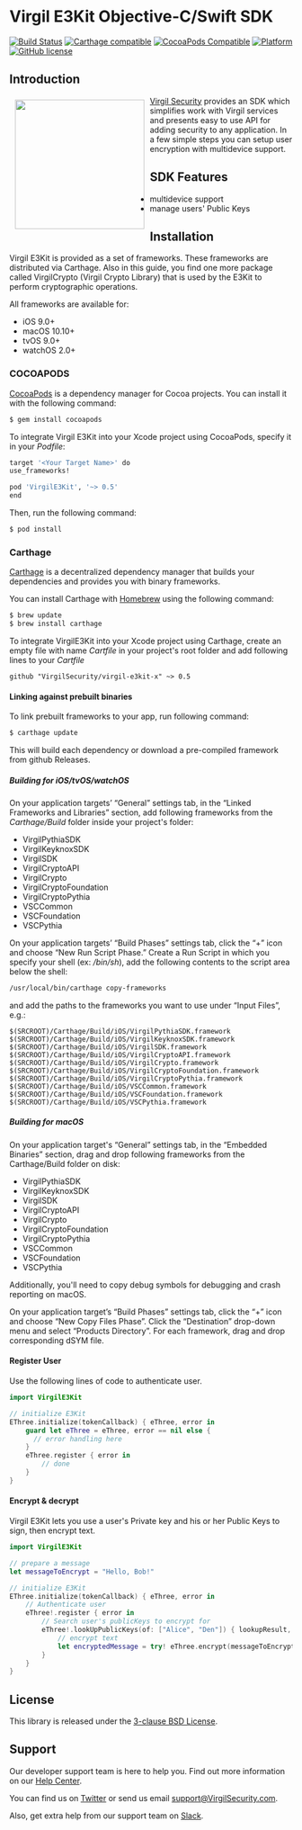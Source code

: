 # Virgil E3Kit Objective-C/Swift SDK

[![Build Status](https://api.travis-ci.com/VirgilSecurity/virgil-e3kit-x.svg?branch=master)](https://travis-ci.com/VirgilSecurity/virgil-e3kit-x)
[![Carthage compatible](https://img.shields.io/badge/Carthage-compatible-4BC51D.svg?style=flat)](https://github.com/Carthage/Carthage)
[![CocoaPods Compatible](https://img.shields.io/cocoapods/v/VirgilE3Kit.svg)](https://cocoapods.org/pods/VirgilE3Kit)
[![Platform](https://img.shields.io/cocoapods/p/VirgilE3Kit.svg?style=flat)](https://cocoapods.org/pods/VirgilE3Kit)
[![GitHub license](https://img.shields.io/badge/license-BSD%203--Clause-blue.svg)](https://github.com/VirgilSecurity/virgil/blob/master/LICENSE)


## Introduction

<a href="https://developer.virgilsecurity.com/docs"><img width="230px" src="https://cdn.virgilsecurity.com/assets/images/github/logos/virgil-logo-red.png" align="left" hspace="10" vspace="6"></a> [Virgil Security](https://virgilsecurity.com) provides an SDK which simplifies work with Virgil services and presents easy to use API for adding security to any application. In a few simple steps you can setup user encryption with multidevice support.

## SDK Features
- multidevice support
- manage users' Public Keys

## Installation

Virgil E3Kit is provided as a set of frameworks. These frameworks are distributed via Carthage.  Also in this guide, you find one more package called VirgilCrypto (Virgil Crypto Library) that is used by the E3Kit to perform cryptographic operations.

All frameworks are available for:
- iOS 9.0+
- macOS 10.10+
- tvOS 9.0+
- watchOS 2.0+

### COCOAPODS

[CocoaPods](http://cocoapods.org) is a dependency manager for Cocoa projects. You can install it with the following command:

```bash
$ gem install cocoapods
```

To integrate Virgil E3Kit into your Xcode project using CocoaPods, specify it in your *Podfile*:

```bash
target '<Your Target Name>' do
use_frameworks!

pod 'VirgilE3Kit', '~> 0.5'
end
```

Then, run the following command:

```bash
$ pod install
```

### Carthage

[Carthage](https://github.com/Carthage/Carthage) is a decentralized dependency manager that builds your dependencies and provides you with binary frameworks.

You can install Carthage with [Homebrew](http://brew.sh/) using the following command:

```bash
$ brew update
$ brew install carthage
```

To integrate VirgilE3Kit into your Xcode project using Carthage, create an empty file with name *Cartfile* in your project's root folder and add following lines to your *Cartfile*

```
github "VirgilSecurity/virgil-e3kit-x" ~> 0.5
```

#### Linking against prebuilt binaries

To link prebuilt frameworks to your app, run following command:

```bash
$ carthage update
```

This will build each dependency or download a pre-compiled framework from github Releases.

##### Building for iOS/tvOS/watchOS

On your application targets’ “General” settings tab, in the “Linked Frameworks and Libraries” section, add following frameworks from the *Carthage/Build* folder inside your project's folder:
 - VirgilPythiaSDK
 - VirgilKeyknoxSDK
 - VirgilSDK
 - VirgilCryptoAPI
 - VirgilCrypto
 - VirgilCryptoFoundation
 - VirgilCryptoPythia
 - VSCCommon
 - VSCFoundation
 - VSCPythia

On your application targets’ “Build Phases” settings tab, click the “+” icon and choose “New Run Script Phase.” Create a Run Script in which you specify your shell (ex: */bin/sh*), add the following contents to the script area below the shell:

```bash
/usr/local/bin/carthage copy-frameworks
```

and add the paths to the frameworks you want to use under “Input Files”, e.g.:

```
$(SRCROOT)/Carthage/Build/iOS/VirgilPythiaSDK.framework
$(SRCROOT)/Carthage/Build/iOS/VirgilKeyknoxSDK.framework
$(SRCROOT)/Carthage/Build/iOS/VirgilSDK.framework
$(SRCROOT)/Carthage/Build/iOS/VirgilCryptoAPI.framework
$(SRCROOT)/Carthage/Build/iOS/VirgilCrypto.framework
$(SRCROOT)/Carthage/Build/iOS/VirgilCryptoFoundation.framework
$(SRCROOT)/Carthage/Build/iOS/VirgilCryptoPythia.framework
$(SRCROOT)/Carthage/Build/iOS/VSCCommon.framework
$(SRCROOT)/Carthage/Build/iOS/VSCFoundation.framework
$(SRCROOT)/Carthage/Build/iOS/VSCPythia.framework
```

##### Building for macOS

On your application target's “General” settings tab, in the “Embedded Binaries” section, drag and drop following frameworks from the Carthage/Build folder on disk:
 - VirgilPythiaSDK
 - VirgilKeyknoxSDK
 - VirgilSDK
 - VirgilCryptoAPI
 - VirgilCrypto
 - VirgilCryptoFoundation
 - VirgilCryptoPythia
 - VSCCommon
 - VSCFoundation
 - VSCPythia

Additionally, you'll need to copy debug symbols for debugging and crash reporting on macOS.

On your application target’s “Build Phases” settings tab, click the “+” icon and choose “New Copy Files Phase”.
Click the “Destination” drop-down menu and select “Products Directory”. For each framework, drag and drop corresponding dSYM file.

#### Register User
Use the following lines of code to authenticate user.

```swift
import VirgilE3Kit

// initialize E3Kit
EThree.initialize(tokenCallback) { eThree, error in 
    guard let eThree = eThree, error == nil else {
      // error handling here
    }
    eThree.register { error in 
        // done
    }
}
```

#### Encrypt & decrypt

Virgil E3Kit lets you use a user's Private key and his or her Public Keys to sign, then encrypt text.

```swift
import VirgilE3Kit

// prepare a message
let messageToEncrypt = "Hello, Bob!"

// initialize E3Kit
EThree.initialize(tokenCallback) { eThree, error in 
    // Authenticate user 
    eThree!.register { error in
        // Search user's publicKeys to encrypt for
        eThree!.lookUpPublicKeys(of: ["Alice", "Den"]) { lookupResult, error in 
            // encrypt text
            let encryptedMessage = try! eThree.encrypt(messageToEncrypt, for: lookupResult!)
        }
    }
}
```

## License

This library is released under the [3-clause BSD License](LICENSE).

## Support
Our developer support team is here to help you. Find out more information on our [Help Center](https://help.virgilsecurity.com/).

You can find us on [Twitter](https://twitter.com/VirgilSecurity) or send us email support@VirgilSecurity.com.

Also, get extra help from our support team on [Slack](https://virgilsecurity.com/join-community).

[_virgil_crypto]: https://github.com/VirgilSecurity/virgil-crypto-x
[_cards_service]: https://developer.virgilsecurity.com/docs/api-reference/card-service/v5
[_use_card]: https://developer.virgilsecurity.com/docs/swift/how-to/public-key-management/v5/use-card-for-crypto-operation
[_get_card]: https://developer.virgilsecurity.com/docs/swift/how-to/public-key-management/v5/get-card
[_search_card]: https://developer.virgilsecurity.com/docs/swift/how-to/public-key-management/v5/search-card
[_create_card]: https://developer.virgilsecurity.com/docs/swift/how-to/public-key-management/v5/create-card
[_own_crypto]: https://developer.virgilsecurity.com/docs/swift/how-to/setup/v5/setup-own-crypto-library
[_key_storage]: https://developer.virgilsecurity.com/docs/swift/how-to/setup/v5/setup-key-storage
[_card_verifier]: https://developer.virgilsecurity.com/docs/swift/how-to/setup/v5/setup-card-verifier
[_card_manager]: https://developer.virgilsecurity.com/docs/swift/how-to/setup/v5/setup-card-manager
[_setup_authentication]: https://developer.virgilsecurity.com/docs/swift/how-to/setup/v5/setup-authentication
[_reference_api]: https://developer.virgilsecurity.com/docs/api-reference
[_configure_sdk]: https://developer.virgilsecurity.com/docs/how-to#sdk-configuration
[_more_examples]: https://developer.virgilsecurity.com/docs/how-to#public-key-management
